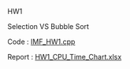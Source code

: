 HW1 

Selection VS Bubble Sort

Code : [IMF_HW1.cpp](https://github.com/laynotena/Data-structure/blob/main/HW1/IMF_HW1.cpp)

Report : [HW1_CPU_Time_Chart.xlsx](https://github.com/laynotena/Data-structure/blob/main/HW1/HW1_CPU_Time_Chart.xlsx) 

